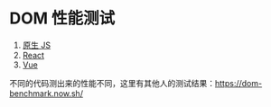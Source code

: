 # DOM 性能测试

1. [原生 JS](./js-append-nodes)
2. [React](./react-append-nodes)
3. [Vue](./vue-append-nodes)

不同的代码测出来的性能不同，这里有其他人的测试结果：https://dom-benchmark.now.sh/